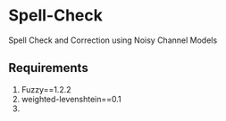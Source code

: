 # Spell-Check
Spell Check and Correction using Noisy Channel Models

## Requirements

1. Fuzzy==1.2.2
2. weighted-levenshtein==0.1
3. 
